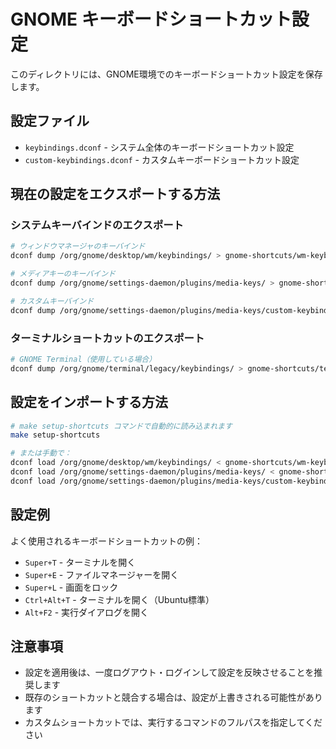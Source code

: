 # GNOME キーボードショートカット設定

このディレクトリには、GNOME環境でのキーボードショートカット設定を保存します。

## 設定ファイル

- `keybindings.dconf` - システム全体のキーボードショートカット設定
- `custom-keybindings.dconf` - カスタムキーボードショートカット設定

## 現在の設定をエクスポートする方法

### システムキーバインドのエクスポート
```bash
# ウィンドウマネージャのキーバインド
dconf dump /org/gnome/desktop/wm/keybindings/ > gnome-shortcuts/wm-keybindings.dconf

# メディアキーのキーバインド
dconf dump /org/gnome/settings-daemon/plugins/media-keys/ > gnome-shortcuts/media-keybindings.dconf

# カスタムキーバインド
dconf dump /org/gnome/settings-daemon/plugins/media-keys/custom-keybindings/ > gnome-shortcuts/custom-keybindings.dconf
```

### ターミナルショートカットのエクスポート
```bash
# GNOME Terminal（使用している場合）
dconf dump /org/gnome/terminal/legacy/keybindings/ > gnome-shortcuts/terminal-keybindings.dconf
```

## 設定をインポートする方法

```bash
# make setup-shortcuts コマンドで自動的に読み込まれます
make setup-shortcuts

# または手動で：
dconf load /org/gnome/desktop/wm/keybindings/ < gnome-shortcuts/wm-keybindings.dconf
dconf load /org/gnome/settings-daemon/plugins/media-keys/ < gnome-shortcuts/media-keybindings.dconf
dconf load /org/gnome/settings-daemon/plugins/media-keys/custom-keybindings/ < gnome-shortcuts/custom-keybindings.dconf
```

## 設定例

よく使用されるキーボードショートカットの例：

- `Super+T` - ターミナルを開く
- `Super+E` - ファイルマネージャーを開く
- `Super+L` - 画面をロック
- `Ctrl+Alt+T` - ターミナルを開く（Ubuntu標準）
- `Alt+F2` - 実行ダイアログを開く

## 注意事項

- 設定を適用後は、一度ログアウト・ログインして設定を反映させることを推奨します
- 既存のショートカットと競合する場合は、設定が上書きされる可能性があります
- カスタムショートカットでは、実行するコマンドのフルパスを指定してください 